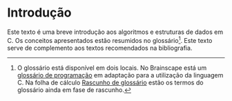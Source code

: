 Introdução
==========

Este texto é uma breve introdução aos algoritmos e estruturas de dados em C. Os conceitos apresentados estão resumidos no glossário[^glossarios]. Este texto serve de complemento aos textos recomendados na bibliografia.

[^glossarios]: O glossário está disponível em dois locais. No Brainscape está um [glossário de programação](https://www.brainscape.com/study?pack_id=1209407) em adaptação para a utilização da linguagem C.  Na folha de cálculo [Rascunho de glossário](https://docs.google.com/spreadsheet/ccc?key=0AkaJYLEt3PMvdHE1UnRwSHFkaFJCMzZTWmxoZkZDOXc#gid=0) estão os termos do glossário ainda em fase de rascunho.  
